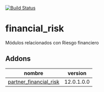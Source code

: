 [![Build Status](https://travis-ci.org/OdooNodrizaTech/financial_risk.svg?branch=12.0)](https://travis-ci.org/OdooNodrizaTech/financial_risk)

financial_risk
=========
Módulos relacionados con Riesgo financiero


Addons
----------------
nombre | version
--- | ---
[partner_financial_risk](partner_financial_risk/) | 12.0.1.0.0
